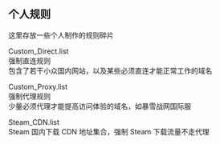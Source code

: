 ## 个人规则  
这里存放一些个人制作的规则碎片  

Custom_Direct.list  
强制直连规则  
包含了若干小众国内网站，以及某些必须直连才能正常工作的域名  

Custom_Proxy.list  
强制代理规则  
少量必须代理才能提高访问体验的域名，如暴雪战网国际服  

Steam_CDN.list  
Steam 国内下载 CDN 地址集合，强制 Steam 下载流量不走代理  
